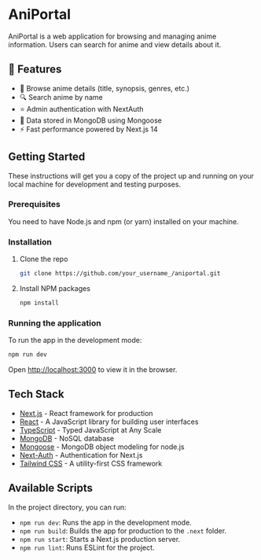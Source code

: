 # AniPortal

AniPortal is a web application for browsing and managing anime information. Users can search for anime and view details about it.

## 🚀 Features

- 📖 Browse anime details (title, synopsis, genres, etc.)
- 🔍 Search anime by name
- ⭐ Admin authentication with NextAuth
- 💾 Data stored in MongoDB using Mongoose
- ⚡ Fast performance powered by Next.js 14

## Getting Started

These instructions will get you a copy of the project up and running on your local machine for development and testing purposes.

### Prerequisites

You need to have Node.js and npm (or yarn) installed on your machine.

### Installation

1. Clone the repo

   ```sh
   git clone https://github.com/your_username_/aniportal.git
   ```

2. Install NPM packages

   ```sh
   npm install
   ```

### Running the application

To run the app in the development mode:

```sh
npm run dev
```

Open [http://localhost:3000](http://localhost:3000) to view it in the browser.

## Tech Stack

- [Next.js](https://nextjs.org/) - React framework for production
- [React](https://reactjs.org/) - A JavaScript library for building user interfaces
- [TypeScript](https://www.typescriptlang.org/) - Typed JavaScript at Any Scale
- [MongoDB](https://www.mongodb.com/) - NoSQL database
- [Mongoose](https://mongoosejs.com/) - MongoDB object modeling for node.js
- [Next-Auth](https://next-auth.js.org/) - Authentication for Next.js
- [Tailwind CSS](https://tailwindcss.com/) - A utility-first CSS framework

## Available Scripts

In the project directory, you can run:

- `npm run dev`: Runs the app in the development mode.
- `npm run build`: Builds the app for production to the `.next` folder.
- `npm run start`: Starts a Next.js production server.
- `npm run lint`: Runs ESLint for the project.
